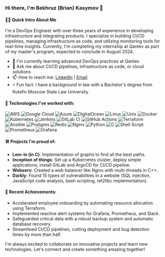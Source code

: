 ### Hi there, I'm Bekhruz (Brian) Kasymov 👋

#### 👨‍💻 Quick Intro About Me

I'm a DevOps Engineer with over three years of experience in developing infrastructure and integrating products. I specialize in building CI/CD pipelines, managing infrastructure as code, and utilizing monitoring tools for real-time insights. Currently, I'm completing my internship at Qantev as part of my master's program, expected to conclude in August 2024.

- 🌱 I'm currently learning advanced DevOps practices at Qantev
- 💬 Ask me about CI/CD pipelines, infrastructure as code, or cloud solutions
- 📫 How to reach me: [LinkedIn](https://linkedin.com/in/bkasymov/) | [Email](mailto:bkasymov@outlook.com)
- ⚡ Fun fact: I have a background in law with a Bachelor's degree from Kutafin Moscow State Law University

#### 🚀 Technologies I've worked with:

![AWS](https://img.shields.io/badge/AWS-%23FF9900.svg?style=flat-square&logo=amazon-aws&logoColor=white) ![Google Cloud](https://img.shields.io/badge/Google%20Cloud-%234285F4.svg?style=flat-square&logo=google-cloud&logoColor=white) ![Azure](https://img.shields.io/badge/azure-%230072C6.svg?style=flat-square&logo=azure-devops&logoColor=white) ![DigitalOcean](https://img.shields.io/badge/DigitalOcean-%230167ff.svg?style=flat-square&logo=digitalOcean&logoColor=white) ![Linux](https://img.shields.io/badge/Linux-FCC624?style=flat-square&logo=linux&logoColor=black) ![Unix](https://img.shields.io/badge/Unix-%23FFD700.svg?style=flat-square&logo=unix&logoColor=black) ![Docker](https://img.shields.io/badge/docker-%230db7ed.svg?style=flat-square&logo=docker&logoColor=white) ![Kubernetes](https://img.shields.io/badge/kubernetes-%23326ce5.svg?style=flat-square&logo=kubernetes&logoColor=white) ![Jenkins](https://img.shields.io/badge/jenkins-%232C5263.svg?style=flat-square&logo=jenkins&logoColor=white) ![GitLab CI](https://img.shields.io/badge/gitlab%20ci-%23181717.svg?style=flat-square&logo=gitlab&logoColor=white) ![GitHub Actions](https://img.shields.io/badge/github%20actions-%232671E5.svg?style=flat-square&logo=githubactions&logoColor=white) ![Terraform](https://img.shields.io/badge/terraform-%235835CC.svg?style=flat-square&logo=terraform&logoColor=white) ![Ansible](https://img.shields.io/badge/ansible-%231A1918.svg?style=flat-square&logo=ansible&logoColor=white) ![Postgres](https://img.shields.io/badge/postgres-%23316192.svg?style=flat-square&logo=postgresql&logoColor=white) ![Redis](https://img.shields.io/badge/redis-%23DD0031.svg?style=flat-square&logo=redis&logoColor=white) ![Nginx](https://img.shields.io/badge/nginx-%23009639.svg?style=flat-square&logo=nginx&logoColor=white) ![Python](https://img.shields.io/badge/python-3670A0?style=flat-square&logo=python&logoColor=ffdd54) ![C](https://img.shields.io/badge/c-%2300599C.svg?style=flat-square&logo=c&logoColor=white) ![Shell Script](https://img.shields.io/badge/shell_script-%23121011.svg?style=flat-square&logo=gnu-bash&logoColor=white) ![Prometheus](https://img.shields.io/badge/Prometheus-E6522C?style=flat-square&logo=Prometheus&logoColor=white) ![Grafana](https://img.shields.io/badge/grafana-%23F46800.svg?style=flat-square&logo=grafana&logoColor=white)

#### 🛠 Projects I'm proud of:

- **Lem-in (in C)**: Implementation of graphs to find all the best paths.
- **Inception of things**: Set up a Kubernetes cluster, deploy simple applications, install GitLab and ArgoCD for CI/CD pipeline.
- **Webserv**: Created a web balancer like Nginx with multi-threads in C++.
- **Darkly**: Found 15 types of vulnerabilities in a website (SQL injection, JavaScript code analysis, bash scripting, ret2libc implementation).

#### 🌟 Recent Achievements:

- Accelerated employee onboarding by automating resource allocation using Terraform.
- Implemented reactive alert systems for Grafana, Prometheus, and Slack.
- Safeguarded critical data with a robust backup system and automatic database recovery.
- Streamlined CI/CD pipelines, cutting deployment and bug detection times by more than half.

I'm always excited to collaborate on innovative projects and learn new technologies. Let's connect and create something amazing together!
